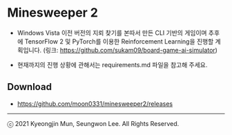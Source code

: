 Minesweeper 2
=============

- Windows Vista 이전 버전의 지뢰 찾기를 본따서 만든 CLI 기반의 게임이며 추후에 TensorFlow 2 및 PyTorch를 이용한 Reinforcement Learning을 진행할 계획입니다. (링크: https://github.com/sukam09/board-game-ai-simulator)

- 현재까지의 진행 상황에 관해서는 requirements.md 파일을 참고해 주세요.

## Download
- https://github.com/moon0331/minesweeper2/releases

- - -
ⓒ 2021 Kyeongjin Mun, Seungwon Lee. All Rights Reserved.